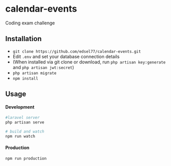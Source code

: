 # calendar-events
Coding exam challenge

## Installation

- `git clone https://github.com/edsel77/calendar-events.git`
- Edit `.env` and set your database connection details
- (When installed via git clone or download, run `php artisan key:generate` and `php artisan jwt:secret`)
- `php artisan migrate`
- `npm install`

## Usage

#### Development

```bash
#laravel server
php artisan serve

# build and watch
npm run watch
```

#### Production

```bash
npm run production
```
